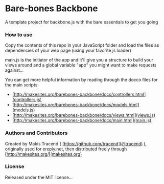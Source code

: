 # Bare-bones Backbone
A template project for backbone.js with the bare essentials to get you going 


### How to use 

Copy the contents of this repo in your JavaScript folder and load the files as dependencies of your web page (using your favorite js loader) 

main.js is the initiator of the app and it'll give you a structure to build your views around and a global variable "app" you might want to make requests against...

You can get more helpful information by reading through the docco files for the main scripts: 

- [http://makesites.org/barebones-backbone/docs/controllers.html](controllers.js)
- [http://makesites.org/barebones-backbone/docs/models.html](models.js)
- [http://makesites.org/barebones-backbone/docs/views.html](views.js)
- [http://makesites.org/barebones-backbone/docs/main.html](main.js)



### Authors and Contributors

Created by Makis Tracend ( [https://github.com/tracend](@tracend) ), originally used for oreply.net, then distributed freely through [http://makesites.org/](makesites.org)


### License

Released under the MIT license...